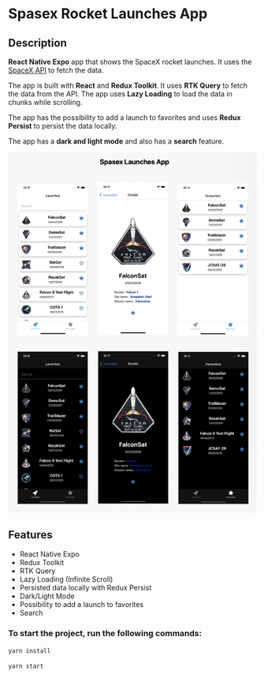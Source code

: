# Spasex Rocket Launches App

## Description
**React Native Expo** app that shows the SpaceX rocket launches. It uses the [SpaceX API](https://docs.spacexdata.com) to fetch the data. 

The app is built with **React** and **Redux Toolkit**. It uses **RTK Query** to fetch the data from the API. 
The app uses **Lazy Loading** to load the data in chunks while scrolling.

The app has the possibility to add a launch to favorites and uses **Redux Persist** to persist the data locally. 

The app has a **dark and light mode** and also has a **search** feature.

![Screenshot](spasex-launches-app-screenshot.jpg)

## Features
- React Native Expo
- Redux Toolkit
- RTK Query
- Lazy Loading (Infinite Scroll)
- Persisted data locally with Redux Persist
- Dark/Light Mode
- Possibility to add a launch to favorites
- Search


### To start the project, run the following commands:

`yarn install`

`yarn start`
